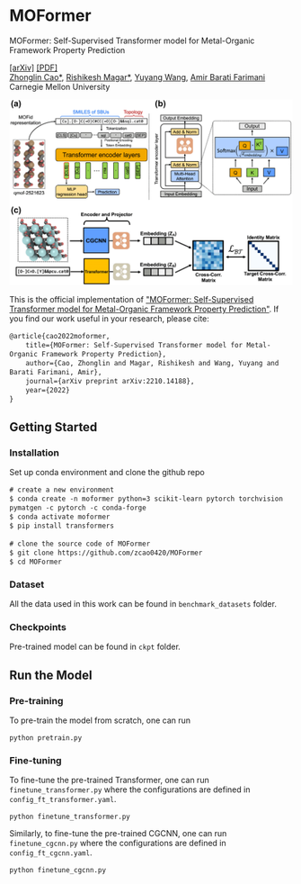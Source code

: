 # MOFormer

MOFormer: Self-Supervised Transformer model for Metal-Organic Framework Property Prediction

[[arXiv]](https://arxiv.org/abs/2210.14188) [[PDF]](https://arxiv.org/pdf/2210.14188.pdf) </br>
[Zhonglin Cao*](https://www.linkedin.com/in/zhonglincao/?trk=public_profile_browsemap), [Rishikesh Magar*](https://www.linkedin.com/in/rishikesh-magar), [Yuyang Wang](https://yuyangw.github.io/), [Amir Barati Farimani](https://www.meche.engineering.cmu.edu/directory/bios/barati-farimani-amir.html) </br>
Carnegie Mellon University </br>

<img src="figs/pipeline.png" width="600">

This is the official implementation of ["MOFormer: Self-Supervised Transformer model for Metal-Organic Framework Property Prediction"](https://arxiv.org/abs/2210.14188). If you find our work useful in your research, please cite:

```
@article{cao2022moformer,
    title={MOFormer: Self-Supervised Transformer model for Metal-Organic Framework Property Prediction},
    author={Cao, Zhonglin and Magar, Rishikesh and Wang, Yuyang and Barati Farimani, Amir},
    journal={arXiv preprint arXiv:2210.14188},
    year={2022}
}
```


## Getting Started

### Installation

Set up conda environment and clone the github repo

```
# create a new environment
$ conda create -n moformer python=3 scikit-learn pytorch torchvision pymatgen -c pytorch -c conda-forge
$ conda activate moformer
$ pip install transformers

# clone the source code of MOFormer
$ git clone https://github.com/zcao0420/MOFormer
$ cd MOFormer
```

### Dataset

All the data used in this work can be found in `benchmark_datasets` folder. 

### Checkpoints

Pre-trained model can be found in `ckpt` folder. 

## Run the Model

### Pre-training

To pre-train the model from scratch, one can run 
```
python pretrain.py
```

### Fine-tuning

To fine-tune the pre-trained Transformer, one can run `finetune_transformer.py` where the configurations are defined in `config_ft_transformer.yaml`. 
```
python finetune_transformer.py
```
Similarly, to fine-tune the pre-trained CGCNN, one can run `finetune_cgcnn.py` where the configurations are defined in `config_ft_cgcnn.yaml`.
```
python finetune_cgcnn.py
```
